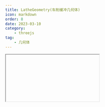 ```yaml
---
title: LatheGeometry(车削缓冲几何体)
icon: markdown
order: 8
date: 2023-03-10
category:
    - threejs
tag:
    - 几何体
---
```


<IFrame url="https://luotainxu-demo.netlify.app/#/threejs/latheGeometry"/>

## LatheGeometry

```js
const points = [];
for ( let i = 0; i < 10; i ++ ) {
 points.push( new THREE.Vector2( Math.sin( i * 0.2 ) * 10 + 5, ( i - 5 ) * 2 ) );
}
const geometry = new THREE.LatheGeometry( points );
const material = new THREE.MeshBasicMaterial( { color: 0xffff00 } );
const lathe = new THREE.Mesh( geometry, material );
scene.add( lathe );
```

## 构造器

### points : Array

一个Vector2对象数组。每个点的X坐标必须大于0

### segments : Integer

要生成的车削几何体圆周分段的数量，默认值是12

### phiStart : Float

以弧度表示的起始角度，默认值为0

### phiLength : Float

车削部分的弧度（0-2PI）范围，2PI将是一个完全闭合的、完整的车削几何体，小于2PI是部分的车削。默认值是2PI

## 属性

共有属性请参见其基类BufferGeometry

### .parameters : Object

一个包含着构造函数中每个参数的对象。在对象实例化之后，对该属性的任何修改都不会改变这个几何体

## 方法

共有方法请参见其基类BufferGeometry
